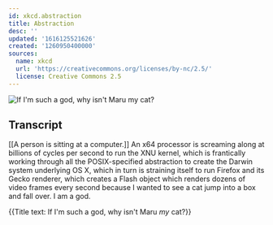 ```yaml
---
id: xkcd.abstraction
title: Abstraction
desc: ''
updated: '1616125521626'
created: '1260950400000'
sources:
  name: xkcd
  url: 'https://creativecommons.org/licenses/by-nc/2.5/'
  license: Creative Commons 2.5
---
```

![If I'm such a god, why isn't Maru *my* cat?](https://imgs.xkcd.com/comics/abstraction.png)

## Transcript
[[A person is sitting at a computer.]]
An x64 processor is screaming along at billions of cycles per second to run the XNU kernel, which is frantically working through all the POSIX-specified abstraction to create the Darwin system underlying OS X, which in  turn is straining itself to run Firefox and its Gecko renderer, which creates a Flash object which renders dozens of video frames every second
because I wanted to see a cat jump into a box and fall over.
I am a god.

{{Title text: If I'm such a god, why isn't Maru *my* cat?}}
